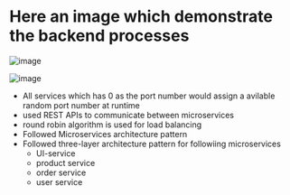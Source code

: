 # Here an image which demonstrate the backend processes
![image](https://github.com/Anuradha2k21/ead-2-cw2/assets/61109105/513a47da-0134-4339-8739-54d768c487d2)

![image](https://github.com/Anuradha2k21/ead-2-cw2/assets/61109105/65376cba-b655-44b0-a85c-fd2ac5d4c0d6)

* All services which has 0 as the port number would assign a avilable random port number at runtime
* used REST APIs to communicate between microservices
* round robin algorithm is used for load balancing
* Followed Microservices architecture pattern
* Followed three-layer architecture pattern for followiing microservices
     - UI-service
     - product service
     - order service
     - user service
